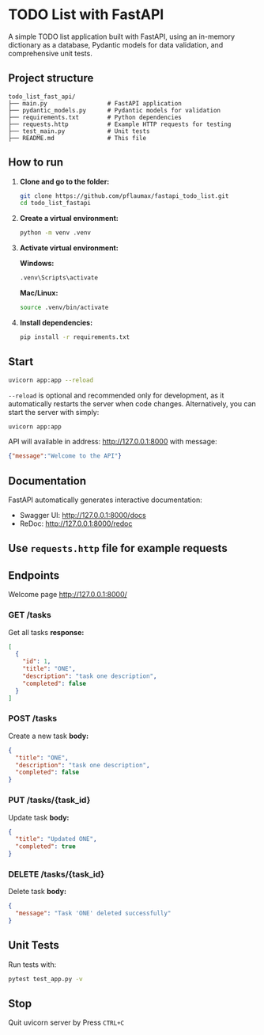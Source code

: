 # TODO List with FastAPI

A simple TODO list application built with FastAPI, 
using an in-memory dictionary as a database, 
Pydantic models for data validation, and comprehensive unit tests.

## Project structure

```
todo_list_fast_api/
├── main.py                 # FastAPI application
├── pydantic_models.py      # Pydantic models for validation
├── requirements.txt        # Python dependencies
├── requests.http           # Example HTTP requests for testing
├── test_main.py            # Unit tests
├── README.md               # This file
```

## How to run

1. **Clone and go to the folder:**
   ```bash
   git clone https://github.com/pflaumax/fastapi_todo_list.git
   cd todo_list_fastapi
   ```

2. **Create a virtual environment:**
   ```bash
   python -m venv .venv
   ```

3. **Activate virtual environment:**
   
   **Windows:**
   ```bash
   .venv\Scripts\activate
   ```
   
   **Mac/Linux:**
   ```bash
   source .venv/bin/activate
   ```

4. **Install dependencies:**
   ```bash
   pip install -r requirements.txt
   ```

## Start

```bash
uvicorn app:app --reload
```
 `--reload` is optional and recommended only for development,
as it automatically restarts the server when code changes.
Alternatively, you can start the server with simply:
```bash
uvicorn app:app
```

API will available in address: http://127.0.0.1:8000 with message:
```json
{"message":"Welcome to the API"}
```

## Documentation

FastAPI automatically generates interactive documentation:
- Swagger UI: http://127.0.0.1:8000/docs
- ReDoc: http://127.0.0.1:8000/redoc

## Use `requests.http` file for example requests

## Endpoints
 Welcome page http://127.0.0.1:8000/ 

### GET /tasks
Get all tasks **response:**
```json
[
  {
    "id": 1,
    "title": "ONE",
    "description": "task one description",
    "completed": false
  }
]
```

### POST /tasks
Create a new task
**body:**
```json
{
  "title": "ONE",
  "description": "task one description",
  "completed": false
}
```

### PUT /tasks/{task_id}
Update task
**body:**
```json
{
  "title": "Updated ONE",
  "completed": true
}
```

### DELETE /tasks/{task_id}
Delete task
**body:**
```json
{
  "message": "Task 'ONE' deleted successfully"
}
```


## Unit Tests

Run tests with:
```bash
pytest test_app.py -v
```

## Stop

Quit uvicorn server by Press `CTRL+C`
